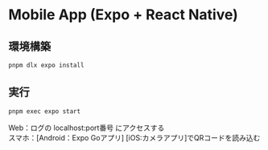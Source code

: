 # Mobile App (Expo + React Native)

## 環境構築

```bash
pnpm dlx expo install
```

## 実行

```bash
pnpm exec expo start
```

Web：ログの localhost:port番号 にアクセスする\
スマホ：[Android：Expo Goアプリ] [iOS:カメラアプリ]でQRコードを読み込む
